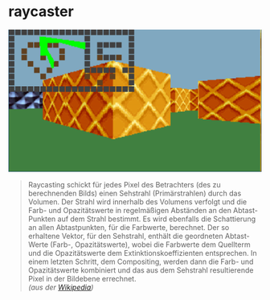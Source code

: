  raycaster
============

![raycaster](.github/Screenshot.png "raycaster screenshot")


> Raycasting schickt für jedes Pixel des Betrachters (des zu berechnenden Bilds) einen Sehstrahl (Primärstrahlen) durch das Volumen. Der Strahl wird innerhalb des Volumens verfolgt und die Farb- und Opazitätswerte in regelmäßigen Abständen an den Abtast-Punkten auf dem Strahl bestimmt. Es wird ebenfalls die Schattierung an allen Abtastpunkten, für die Farbwerte, berechnet. Der so erhaltene Vektor, für den Sehstrahl, enthält die geordneten Abtast-Werte (Farb-, Opazitätswerte), wobei die Farbwerte dem Quellterm und die Opazitätswerte dem Extinktionskoeffizienten entsprechen. In einem letzten Schritt, dem Compositing, werden dann die Farb- und Opazitätswerte kombiniert und das aus dem Sehstrahl resultierende Pixel in der Bildebene errechnet.  
> *(aus der [Wikipedia](https://de.wikipedia.org/wiki/Raycasting))*

